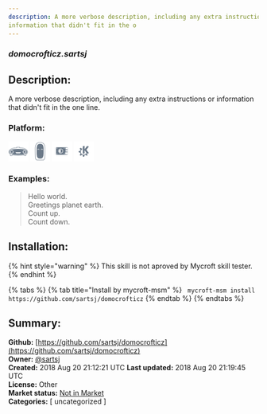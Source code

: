 ```yaml
---
description: A more verbose description, including any extra instructions or
information that didn't fit in the o
---
```


### _domocrofticz.sartsj_  
## Description:  
A more verbose description, including any extra instructions or
information that didn't fit in the one line.  
  
### Platform:  
 ![Mark I](../.gitbook/assets/mark-1-icon.png)  ![Mark II](../.gitbook/assets/mark-2-icon.png)  ![Picroft](../.gitbook/assets/picroft-icon.png)  ![plasmoid](../.gitbook/assets/kde.png)   
### Examples:  
> Hello world.  
> Greetings planet earth.  
> Count up.  
> Count down.  
  
## Installation:  
{% hint style="warning" %}
This skill is not aproved by Mycroft skill tester.
{% endhint %}
    
{% tabs %}
{% tab title="Install by mycroft-msm" %}
``` mycroft-msm install https://github.com/sartsj/domocrofticz```
{% endtab %}
  {% endtabs %}
    
## Summary:  
**Github:** [https://github.com/sartsj/domocrofticz](https://github.com/sartsj/domocrofticz)  
**Owner:** [@sartsj](https://github.com/sartsj)  
**Created:** 2018 Aug 20 21:12:21 UTC  **Last updated:** 2018 Aug 20 21:19:45 UTC  
**License:** Other  
**Market status:** [Not in Market](https://market.mycroft.ai/skill/)  
**Categories:** [ uncategorized ]   

